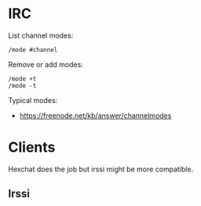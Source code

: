 # IRC
List channel modes:

    /mode #channel

Remove or add modes:

    /mode +t
    /mode -t

Typical modes:
- https://freenode.net/kb/answer/channelmodes

# Clients
Hexchat does the job but irssi might be more compatible.

## Irssi

